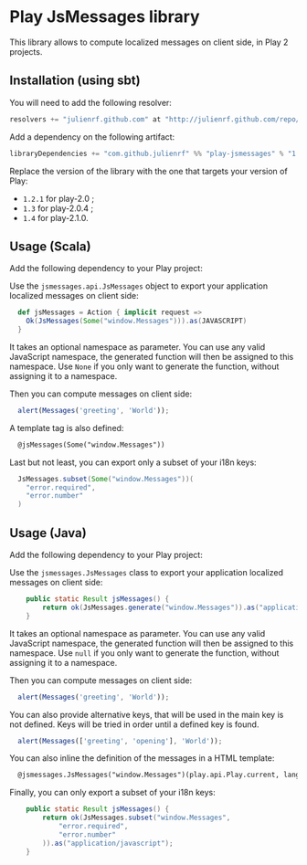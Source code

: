 # Play JsMessages library

This library allows to compute localized messages on client side, in Play 2 projects.

## Installation (using sbt)

You will need to add the following resolver:

```scala
resolvers += "julienrf.github.com" at "http://julienrf.github.com/repo/"
```

Add a dependency on the following artifact:

```scala
libraryDependencies += "com.github.julienrf" %% "play-jsmessages" % "1.4"
```

Replace the version of the library with the one that targets your version of Play:

* `1.2.1` for play-2.0 ;
* `1.3` for play-2.0.4 ;
* `1.4` for play-2.1.0.

## Usage (Scala)

Add the following dependency to your Play project:

Use the `jsmessages.api.JsMessages` object to export your application localized messages on client side:

```scala
  def jsMessages = Action { implicit request =>
    Ok(JsMessages(Some("window.Messages"))).as(JAVASCRIPT)
  }
```

It takes an optional namespace as parameter. You can use any valid JavaScript namespace, the generated function will then be assigned to this namespace. Use `None` if you only want to generate the function, without assigning it to a namespace.

Then you can compute messages on client side:

```javascript
  alert(Messages('greeting', 'World'));
```

A template tag is also defined:

```html
  @jsMessages(Some("window.Messages"))
```

Last but not least, you can export only a subset of your i18n keys:

```scala
  JsMessages.subset(Some("window.Messages"))(
    "error.required",
    "error.number"
  )
```

## Usage (Java)

Add the following dependency to your Play project:

Use the `jsmessages.JsMessages` class to export your application localized messages on client side:

```java
    public static Result jsMessages() {
        return ok(JsMessages.generate("window.Messages")).as("application/javascript");
    }
```

It takes an optional namespace as parameter. You can use any valid JavaScript namespace, the generated function will then be assigned to this namespace. Use `null` if you only want to generate the function, without assigning it to a namespace.

Then you can compute messages on client side:

```javascript
  alert(Messages('greeting', 'World'));
```

You can also provide alternative keys, that will be used in the main key is not defined. Keys will be tried in order until a defined key is found.

```javascript
  alert(Messages(['greeting', 'opening'], 'World'));
```

You can also inline the definition of the messages in a HTML template:

```html
  @jsmessages.JsMessages("window.Messages")(play.api.Play.current, lang)
```

Finally, you can only export a subset of your i18n keys:

```java
    public static Result jsMessages() {
        return ok(JsMessages.subset("window.Messages",
            "error.required",
            "error.number"
        )).as("application/javascript");
    }
```

